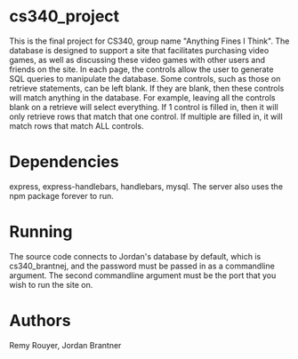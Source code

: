 # cs340_project
This is the final project for CS340, group name "Anything Fines I Think". The database is designed to support a site that facilitates purchasing video games,
as well as discussing these video games with other users and friends on the site. In each page, the controls allow the user to generate SQL queries to
manipulate the database. Some controls, such as those on retrieve statements, can be left blank. If they are blank, then these controls will match anything
in the database. For example, leaving all the controls blank on a retrieve will select everything. If 1 control is filled in, then it will only retrieve
rows that match that one control. If multiple are filled in, it will match rows that match ALL controls.
# Dependencies
express, express-handlebars, handlebars, mysql. The server also uses the npm package forever to run. 
# Running
The source code connects to Jordan's database by default, which is cs340_brantnej, and the password must be passed in as a commandline argument. 
The second commandline argument must be the port that you wish to run the site on.
# Authors
Remy Rouyer, Jordan Brantner
